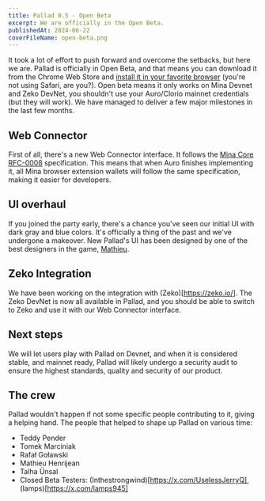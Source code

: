 ```yaml
---
title: Pallad 0.5 - Open Beta
excerpt: We are officially in the Open Beta.
publishedAt: 2024-06-22
coverFileName: open-beta.png
---
```


It took a lot of effort to push forward and overcome the setbacks, but here we are. Pallad is officially in Open Beta, and that means you can download it from the Chrome Web Store and [install it in your favorite browser](https://get.pallad.co/extension) (you're not using Safari, are you?). Open beta means it only works on Mina Devnet and Zeko DevNet, you shouldn't use your Auro/Clorio mainnet credentials (but they will work). We have managed to deliver a few major milestones in the last few months.

## Web Connector

First of all, there's a new Web Connector interface. It follows the [Mina Core RFC-0008](https://github.com/MinaFoundation/Core-Grants/blob/main/RFCs/rfc-0008-wallet-provider-api.md) specification. This means that when Auro finishes implementing it, all Mina browser extension wallets will follow the same specification, making it easier for developers.

## UI overhaul

If you joined the party early, there's a chance you've seen our initial UI with dark gray and blue colors. It's officially a thing of the past and we've undergone a makeover. New Pallad's UI has been designed by one of the best designers in the game, [Mathieu](https://www.mhj.digital/).

## Zeko Integration

We have been working on the integration with (Zeko)[https://zeko.io/]. The Zeko DevNet is now all available in Pallad, and you should be able to switch to Zeko and use it with our Web Connector interface.

## Next steps

We will let users play with Pallad on Devnet, and when it is considered stable, and mainnet ready, Pallad will likely undergo a security audit to ensure the highest standards, quality and security of our product.

## The crew

Pallad wouldn't happen if not some specific people contributing to it, giving a helping hand. The people that helped to shape up Pallad on various time:

- Teddy Pender
- Tomek Marciniak
- Rafał Goławski
- Mathieu Henrijean
- Talha Ünsal
- Closed Beta Testers: (Inthestrongwind)[https://x.com/UselessJerryQ], (lamps)[https://x.com/lamps945]
